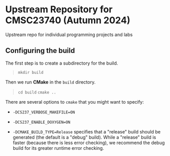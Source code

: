 # Upstream Repository for CMSC23740 (Autumn 2024)

Upstream repo for individual programming projects and labs

## Configuring the build

The first step is to create a subdirectory for the build.

> `mkdir build`

Then we run **CMake** in the `build` directory.

> `cd build`
> `cmake ..`

There are several options to `cmake` that you might want to specify:

* `-DCS237_VERBOSE_MAKEFILE=ON`

* `-DCS237_ENABLE_DOXYGEN=ON`

* `-DCMAKE_BUILD_TYPE=Release` specifies that a "release" build should
  be generated (the default is a "debug" build).  While a "release"
  build is faster (because there is less error checking), we recommend
  the debug build for its greater runtime error checking.

